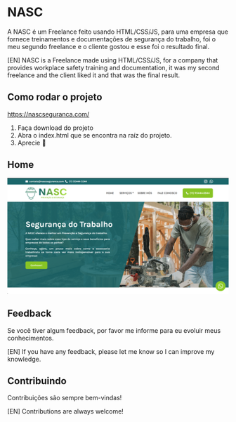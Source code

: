
# NASC

A NASC é um Freelance feito usando HTML/CSS/JS, para uma empresa que fornece treinamentos e documentações de segurança do trabalho, foi o meu segundo freelance e o cliente gostou e esse foi o resultado final.

[EN] NASC is a Freelance made using HTML/CSS/JS, for a company that provides workplace safety training and documentation, it was my second freelance and the client liked it and that was the final result.

## Como rodar o projeto

https://nascseguranca.com/

1. Faça download do projeto
2. Abra o index.html que se encontra na raíz do projeto.
5. Aprecie 🚀

## Home

![Home Screenshot](./public/screenshot/home.png)


## Feedback

Se você tiver algum feedback, por favor me informe para eu evoluir meus conhecimentos.

[EN] If you have any feedback, please let me know so I can improve my knowledge.


## Contribuindo

Contribuições são sempre bem-vindas!

[EN] Contributions are always welcome!

